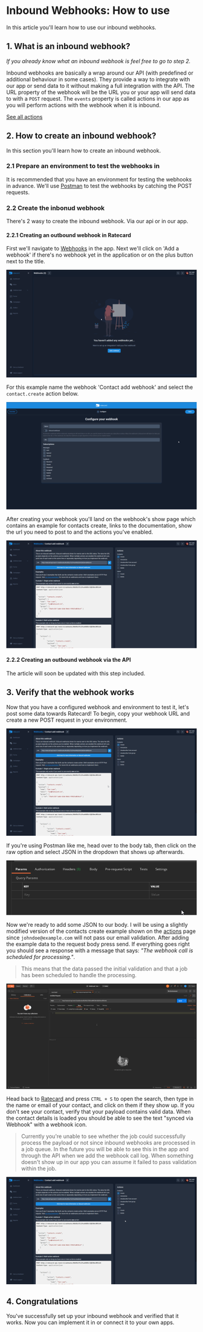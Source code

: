 # Inbound Webhooks: How to use
In this article you'll learn how to use our inbound webhooks.

## 1. What is an inbound webhook?
_If you already know what an inbound webhook is feel free to go to step 2._

Inbound webhooks are basically a wrap around our API (with predefined or additional behaviour in some cases). They provide a way to integrate with our app or send data to it without making a full integration with the API. The URL property of the webhook will be the URL you or your app will send data to with a `POST` request. The `events` property is called actions in our app as you will perform actions with the webhook when it is inbound.

[See all actions](./how-to-use.md)

## 2. How to create an inbound webhook?
In this section you'll learn how to create an inbound webhook.

### 2.1 Prepare an environment to test the webhooks in
It is recommended that you have an environment for testing the webhooks in advance. We'll use [Postman](https://www.postman.com/) to test the webhooks by catching the POST requests.

### 2.2 Create the inbonud webhook
There's 2 wasy to create the inbound webhook. Via our api or in our app. 

#### 2.2.1 Creating an outbound webhook in Ratecard
First we'll navigate to [Webhooks](https://ratecard.io/app/webhooks) in the app. Next we'll click on 'Add a webhook' if there's no webhook yet in the application or on the plus button next to the title.

![Create webhook](../../../assets/images/webhooks/webhooks-1.gif)

For this example name the webhook 'Contact add webhook' and select the `contact.create` action below.

![Create webhook](../../../assets/images/webhooks/webhooks-5.gif)

After creating your webhook you'll land on the webhook's show page which contains an example for contacts create, links to the documentation, show the url you need to post to and the actions you've enabled.

![Create webhook](../../../assets/images/webhooks/webhooks-6.png)

#### 2.2.2 Creating an outbound webhook via the API
The article will soon be updated with this step included.
## 3. Verify that the webhook works
Now that you have a configured webhook and environment to test it, let's post some data towards Ratecard! To begin, copy your webhook URL and create a new POST request in your environment. 

![Create webhook](../../../assets/images/webhooks/webhooks-7.gif)

If you're using Postman like me, head over to the body tab, then click on the raw option and select JSON in the dropdown that shows up afterwards.
 
![Create webhook](../../../assets/images/webhooks/webhooks-8.gif)

Now we're ready to add some JSON to our body. I will be using a slightly modified version of the contacts create example shown on the [actions](./actions.md) page since `johndoe@example.com` will not pass our email validation. After adding the example data to the request body press send. If everything goes right you should see a response with a message that says: _"The webhook call is scheduled for processing."_. 
> This means that the data passed the initial validation and that a job has been scheduled to handle the processing.

![Create webhook](../../../assets/images/webhooks/webhooks-9.gif)

Head back to [Ratecard](https://ratecard.io/app) and press `CTRL + S` to open the search, then type in the name or email of your contact, and click on them if they show up. If you don't see your contact, verify that your payload contains valid data. When the contact details is loaded you should be able to see the text "synced via Webhook" with a webhook icon.

<!-- theme: warning -->
> Currently you're unable to see whether the job could successfully process the payload or not since inbound webhooks are processed in a job queue. In the future you will be able to see this in the app and through the API when we add the webhook call log. When something doesn't show up in our app you can assume it failed to pass validation within the job.

![Create webhook](../../../assets/images/webhooks/webhooks-10.gif)

## 4. Congratulations 
You've successfully set up your inbound webhook and verified that it works. Now you can implement it in or connect it to your own apps.